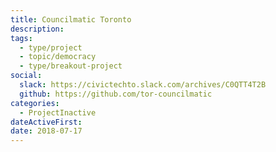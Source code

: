 ```yaml
---
title: Councilmatic Toronto
description: 
tags:
  - type/project
  - topic/democracy
  - type/breakout-project
social:
  slack: https://civictechto.slack.com/archives/C0QTT4T2B
  github: https://github.com/tor-councilmatic
categories:
  - ProjectInactive
dateActiveFirst: 
date: 2018-07-17
---
```

